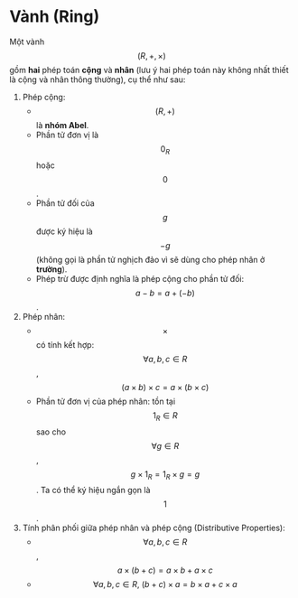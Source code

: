 # Vành (Ring)

Một vành $$(R, +, \times)$$ gồm **hai** phép toán **cộng** và **nhân** (lưu ý hai phép toán này không nhất thiết là cộng và nhân thông thường), cụ thể như sau:

1. Phép cộng:
   * $$(R, +)$$ là **nhóm Abel**.
   * Phần tử đơn vị là $$0_R$$ hoặc $$0$$.
   * Phần tử đối của $$g$$ được ký hiệu là $$-g$$ (không gọi là phần tử nghịch đảo vì sẽ dùng cho phép nhân ở **trường**).
   * Phép trừ được định nghĩa là phép cộng cho phần tử đối: $$a - b = a + (-b)$$.
2. Phép nhân:
   * $$\times$$ có tính kết hợp: $$\forall a, b, c \in R$$, $$(a \times b) \times c = a \times (b \times c)$$
   * Phần tử đơn vị của phép nhân: tồn tại $$1_R \in R$$ sao cho $$\forall g \in R$$, $$g \times 1_R = 1_R \times g = g$$. Ta có thể ký hiệu ngắn gọn là $$1$$.
3. Tính phân phối giữa phép nhân và phép cộng (Distributive Properties):
   * $$\forall a, b, c \in R$$, $$a \times (b + c) = a \times b + a \times c$$
   * $$\forall a, b, c \in R,\ (b+c)\times a = b\times a + c \times a$$​

